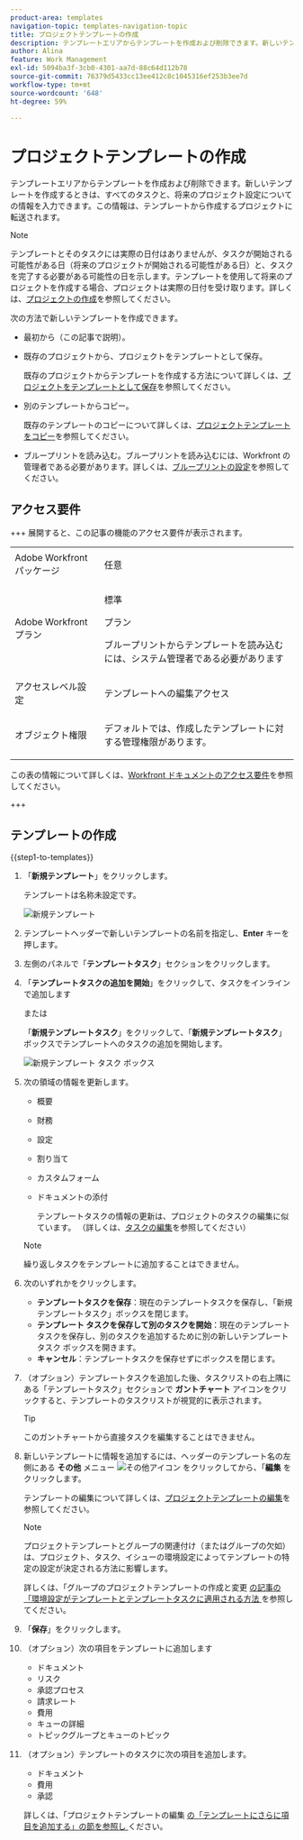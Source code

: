 ```yaml
---
product-area: templates
navigation-topic: templates-navigation-topic
title: プロジェクトテンプレートの作成
description: テンプレートエリアからテンプレートを作成および削除できます。新しいテンプレートを作成するときは、すべてのタスクと、将来のプロジェクト設定についての情報を入力できます。この情報は、テンプレートから作成するプロジェクトに転送されます。
author: Alina
feature: Work Management
exl-id: 5094ba3f-3cb0-4301-aa7d-88c64d112b78
source-git-commit: 76379d5433cc13ee412c8c1045316ef253b3ee7d
workflow-type: tm+mt
source-wordcount: '648'
ht-degree: 59%

---
```


# プロジェクトテンプレートの作成

<!-- Audited: 10/2025 -->

テンプレートエリアからテンプレートを作成および削除できます。新しいテンプレートを作成するときは、すべてのタスクと、将来のプロジェクト設定についての情報を入力できます。この情報は、テンプレートから作成するプロジェクトに転送されます。

>[!NOTE]
>
>テンプレートとそのタスクには実際の日付はありませんが、タスクが開始される可能性がある日（将来のプロジェクトが開始される可能性がある日）と、タスクを完了する必要がある可能性の日を示します。テンプレートを使用して将来のプロジェクトを作成する場合、プロジェクトは実際の日付を受け取ります。詳しくは、[プロジェクトの作成](../create-projects/create-project.md)を参照してください。


次の方法で新しいテンプレートを作成できます。

* 最初から（この記事で説明）。
* 既存のプロジェクトから、プロジェクトをテンプレートとして保存。

  既存のプロジェクトからテンプレートを作成する方法について詳しくは、[プロジェクトをテンプレートとして保存](../../../manage-work/projects/manage-projects/save-project-as-template.md)を参照してください。

* 別のテンプレートからコピー。

  既存のテンプレートのコピーについて詳しくは、[プロジェクトテンプレートをコピー](../../../manage-work/projects/create-and-manage-templates/copy-template.md)を参照してください。

* ブループリントを読み込む。ブループリントを読み込むには、Workfront の管理者である必要があります。詳しくは、[ブループリントの設定](../../../administration-and-setup/blueprints/configure-template-package.md)を参照してください。

## アクセス要件

+++ 展開すると、この記事の機能のアクセス要件が表示されます。

<table style="table-layout:auto"> 
 <col> 
 <col> 
 <tbody> 
  <tr> 
   <td role="rowheader">Adobe Workfront パッケージ</td> 
   <td> <p>任意</p> </td> 
  </tr> 
  <tr> 
   <td role="rowheader">Adobe Workfront プラン</td> 
   <td> <p>標準 </p><p>プラン</p> <p>ブループリントからテンプレートを読み込むには、システム管理者である必要があります</p> </td> 
  </tr> 
  <tr> 
   <td role="rowheader">アクセスレベル設定</td> 
   <td> <p>テンプレートへの編集アクセス</p> </td> 
  </tr> 
  <tr> 
   <td role="rowheader">オブジェクト権限</td> 
   <td> <p>デフォルトでは、作成したテンプレートに対する管理権限があります。</p>  </td> 
  </tr> 
 </tbody> 
</table>

この表の情報について詳しくは、[Workfront ドキュメントのアクセス要件](/help/quicksilver/administration-and-setup/add-users/access-levels-and-object-permissions/access-level-requirements-in-documentation.md)を参照してください。

+++

<!--Old:
<table style="table-layout:auto"> 
 <col> 
 <col> 
 <tbody> 
  <tr> 
   <td role="rowheader">Adobe Workfront plan</td> 
   <td> <p>Any</p> </td> 
  </tr> 
  <tr> 
   <td role="rowheader">Adobe Workfront license</td> 
   <td> <p>New: Standard </p><p>Or </p><p>Current: Plan </p> <p data-mc-conditions="QuicksilverOrClassic.Quicksilver">You must be a system administrator to import templates from Blueprints</p> </td> 
  </tr> 
  <tr> 
   <td role="rowheader">Access level configurations*</td> 
   <td> <p>Edit access to Templates</p> </td> 
  </tr> 
  <tr> 
   <td role="rowheader">Object permissions</td> 
   <td> <p>You have Manage permissions to the templates you create, by default</p>  </td> 
  </tr> 
 </tbody> 
</table>-->

## テンプレートの作成

{{step1-to-templates}}

1. 「**新規テンプレート**」をクリックします。

   テンプレートは名称未設定です。

   ![新規テンプレート](assets/create-template-nwe-2022-350x102.png)

1. テンプレートヘッダーで新しいテンプレートの名前を指定し、**Enter** キーを押します。
1. 左側のパネルで「**テンプレートタスク**」セクションをクリックします。
1. 「**テンプレートタスクの追加を開始**」をクリックして、タスクをインラインで追加します

   または

   「**新規テンプレートタスク**」をクリックして、「**新規テンプレートタスク**」ボックスでテンプレートへのタスクの追加を開始します。

   ![ 新規テンプレート タスク ボックス ](assets/new-template-task-box.png)

1. 次の領域の情報を更新します。

   * 概要
   * 財務
   * 設定
   * 割り当て
   * カスタムフォーム
   * ドキュメントの添付

     テンプレートタスクの情報の更新は、プロジェクトのタスクの編集に似ています。 （詳しくは、[タスクの編集](/help/quicksilver/manage-work/tasks/manage-tasks/edit-tasks.md)を参照してください）

   >[!NOTE]
   >
   >繰り返しタスクをテンプレートに追加することはできません。

1. 次のいずれかをクリックします。

   * **テンプレートタスクを保存**：現在のテンプレートタスクを保存し、「新規テンプレートタスク」ボックスを閉じます。
   * **テンプレート タスクを保存して別のタスクを開始**：現在のテンプレート タスクを保存し、別のタスクを追加するために別の新しいテンプレート タスク ボックスを開きます。
   * **キャンセル**：テンプレートタスクを保存せずにボックスを閉じます。
1. （オプション）テンプレートタスクを追加した後、タスクリストの右上隅にある「テンプレートタスク」セクションで **ガントチャート** アイコンをクリックすると、テンプレートのタスクリストが視覚的に表示されます。

   >[!TIP]
   >
   >このガントチャートから直接タスクを編集することはできません。

1. 新しいテンプレートに情報を追加するには、ヘッダーのテンプレート名の左側にある **その他** メニュー ![ その他アイコン ](assets/more-icon.png) をクリックしてから、「**編集** をクリックします。

   テンプレートの編集について詳しくは、[プロジェクトテンプレートの編集](../../../manage-work/projects/create-and-manage-templates/edit-templates.md)を参照してください。

   >[!NOTE]
   >
   >   プロジェクトテンプレートとグループの関連付け（またはグループの欠如）は、プロジェクト、タスク、イシューの環境設定によってテンプレートの特定の設定が決定される方法に影響します。
   >
   >詳しくは、「グループのプロジェクトテンプレートの作成と変更 [ の記事の「環境設定がテンプレートとテンプレートタスクに適用される方法 ](../../../administration-and-setup/manage-groups/work-with-group-objects/create-and-modify-a-groups-templates.md) を参照してください。

1. 「**保存**」をクリックします。
1. （オプション）次の項目をテンプレートに追加します

   * ドキュメント
   * リスク
   * 承認プロセス
   * 請求レート
   * 費用
   * キューの詳細
   * トピックグループとキューのトピック

1. （オプション）テンプレートのタスクに次の項目を追加します。

   * ドキュメント
   * 費用
   * 承認

   詳しくは、「プロジェクトテンプレートの編集 [ の「テンプレートにさらに項目を追加する」の節を参照し ](../../../manage-work/projects/create-and-manage-templates/edit-templates.md) ください。




